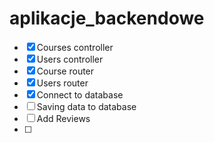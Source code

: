 # aplikacje_backendowe

- [X] Courses controller
- [X] Users controller
- [X] Course router
- [X] Users router
- [X] Connect to database
- [ ] Saving data to database
- [ ] Add Reviews
- [ ] 
